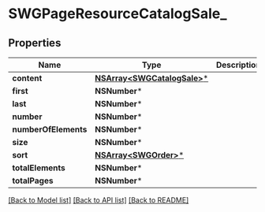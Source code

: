 # SWGPageResourceCatalogSale_

## Properties
Name | Type | Description | Notes
------------ | ------------- | ------------- | -------------
**content** | [**NSArray&lt;SWGCatalogSale&gt;***](SWGCatalogSale.md) |  | [optional] 
**first** | **NSNumber*** |  | [optional] 
**last** | **NSNumber*** |  | [optional] 
**number** | **NSNumber*** |  | [optional] 
**numberOfElements** | **NSNumber*** |  | [optional] 
**size** | **NSNumber*** |  | [optional] 
**sort** | [**NSArray&lt;SWGOrder&gt;***](SWGOrder.md) |  | [optional] 
**totalElements** | **NSNumber*** |  | [optional] 
**totalPages** | **NSNumber*** |  | [optional] 

[[Back to Model list]](../README.md#documentation-for-models) [[Back to API list]](../README.md#documentation-for-api-endpoints) [[Back to README]](../README.md)


